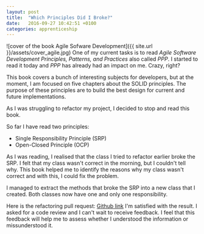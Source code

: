 ```yaml
---
layout: post
title:  "Which Principles Did I Broke?"
date:   2016-09-27 10:42:51 +0100
categories: apprenticeship
---
```


![cover of the book Agile Sofware Development]({{ site.url }}/assets/cover_agile.jpg)
One of my current tasks is to read *Agile Software Development
Principles, Patterns, and Practices* also called *PPP*. I started to read it
today and *PPP* has already had an impact on me. Crazy, right?

This book covers a bunch of interesting subjects for developers, but at the moment,
I am focused on five chapters about the SOLID principles.
The purpose of these principles are to build the best design for current
and future implementations.

As I was struggling to refactor my project, I decided to stop and read this book.

So far I have read two principles:

- Single Responsibility Principle (SRP)
- Open-Closed Principle (OCP)

As I was reading, I realised that the class I tried to refactor earlier
broke the SRP. I felt that my class wasn't correct in the morning, but I
couldn't tell why. This book helped me to identify the reasons why my class
wasn't correct and with this, I could fix the problem.

I managed to extract the methods that broke the SRP into a new class that I
created. Both classes now have one and only one responsibility.

Here is the refactoring pull request: [Github link](https://github.com/fabientownsend/tic-tac-toe/pull/4)
I'm satisfied with the result. I asked for a code review and I can't wait to receive
feedback. I feel that this feedback will help me to assess whether I understood
the information or missunderstood it.
